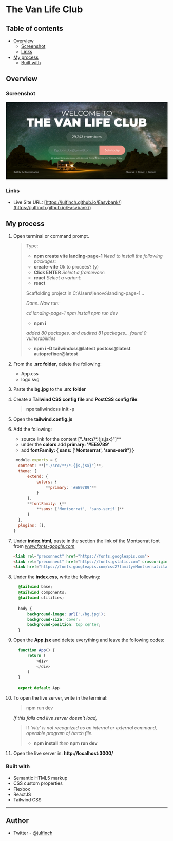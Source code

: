 # The Van Life Club
 

## Table of contents

- [Overview](#overview)
  - [Screenshot](#screenshot)
  - [Links](#links)
- [My process](#my-process)
  - [Built with](#built-with)

## Overview

### Screenshot

![](./screenshot.png)

### Links

- Live Site URL: [https://julfinch.github.io/Easybank/](https://julfinch.github.io/Easybank/)

## My process

1. Open terminal or command prompt.
      > Type:
      > - **npm create vite landing-page-1**
      > *Need to install the following packages:*
      > - **create-vite**
      > Ok to procees? (y)
      > - **Click ENTER**
      > *Select a framework:*
      > - **react** 
      > *Select a variant:*
      > - **react** 
      >
      > Scaffolding project in C:\Users\lenovo\landing-page-1...
      >
      > *Done. Now run:*
      >
      > *cd landing-page-1*
      > *npm install*
      > *npm run dev*
      >
      > - **npm i**
      >
      > *added 80 packages. and audited 81 packages...*
      > *found 0 vulnerabilities*
      >
      > - **npm i -D tailwindcss@latest postcss@latest autoprefixer@latest**

2. From the **.src folder**, delete the following:
    - App.css
    - logo.svg

3. Paste the **bg.jpg** to the **.src folder**
4. Create a **Tailwind CSS config file** and **PostCSS config file**:
      > **npx tailwindcss init -p**
5. Open the **tailwind.config.js**
6. Add the following:
    - source link for the content **["./src/**/*.{js,jsx}"]**
    - under the **colors** add **primary: '#EE9789'**
    - add **fontFamily: { sans: ['Montserrat', 'sans-serif'] }**

    ```js
     module.exports = {
      content: **["./src/**/*.{js,jsx}"]**,
      theme: {
          extend: {
              colors: {
                  **primary: '#EE9789'**
              }
          },
          **fontFamily: {**
              **sans: ['Montserrat', 'sans-serif']**
          }
      },
      plugins: [],
    }
    ```

7. Under **index.html**, paste in the **<head>** section the link of the Montserrat font from *www.fonts-google.com*
    ```html
    <link rel="preconnect" href="https://fonts.googleapis.com">
    <link rel="preconnect" href="https://fonts.gstatic.com" crossorigin>
    <link href="https://fonts.googleapis.com/css2?family=Montserrat:ital,wght@0,400;0,700;0,900;1,400&display=swap"         rel="stylesheet">
    ```
 
8. Under the **index.css**, write the following:
    ```css
      @tailwind base;
      @tailwind components;
      @tailwind utilities;
  
      body {
          background-image: url('./bg.jpg');
          background-size: cover;
          background-position: top center;
      }
    ```
 
9. Open the **App.jsx** and delete everything and leave the following codes:
    ```js
      function App() {
          return (
              <div>
              </div>
          )
      }

      export default App
    ```

10. To open the live server, write in the terminal: 
     > npm run dev

     *If this fails and live server doesn't load,*
     > 
     > If *'vite' is not recognized as an internal or external command, operable program of batch file.*
     > - **npm install**
     > *then*
     > **npm run dev**

11. Open the live server in: **http://localhost:3000/**

### Built with

- Semantic HTML5 markup
- CSS custom properties
- Flexbox
- ReactJS
- Tailwind CSS

---
 
## Author

- Twitter - [@julfinch](https://www.twitter.com/julfinch)
